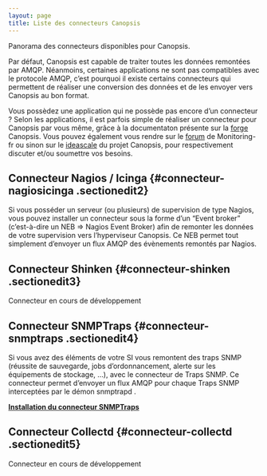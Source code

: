 ```yaml
---
layout: page
title: Liste des connecteurs Canopsis
---
```


Panorama des connecteurs disponibles pour Canopsis.

Par défaut, Canopsis est capable de traiter toutes les données remontées
par AMQP. Néanmoins, certaines applications ne sont pas compatibles avec
le protocole AMQP, c’est pourquoi il existe certains connecteurs qui
permettent de réaliser une conversion des données et de les envoyer vers
Canopsis au bon format.

Vous possèdez une application qui ne possède pas encore d’un connecteur
? Selon les applications, il est parfois simple de réaliser un
connecteur pour Canopsis par vous même, grâce à la documentaton présente
sur la
[forge](http://forge.canopsis.org/projects/canopsis/issues "http://forge.canopsis.org/projects/canopsis/issues")
Canopsis. Vous pouvez également vous rendre sur le
[forum](http://forums.monitoring-fr.org/ "http://forums.monitoring-fr.org/")
de Monitoring-fr ou sinon sur le
[ideascale](http://canopsis.ideascale.com/ideascale "http://canopsis.ideascale.com/ideascale")
du projet Canopsis, pour respectivement discuter et/ou soumettre vos
besoins.

Connecteur Nagios / Icinga {#connecteur-nagiosicinga .sectionedit2}
--------------------------

Si vous posséder un serveur (ou plusieurs) de supervision de type
Nagios, vous pouvez installer un connecteur sous la forme d’un “Event
broker” (c’est-à-dire un NEB ⇒ Nagios Event Broker) afin de remonter les
données de votre supervision vers l’hyperviseur Canopsis. Ce NEB permet
tout simplement d’envoyer un flux AMQP des évènements remontés par
Nagios.

Connecteur Shinken {#connecteur-shinken .sectionedit3}
------------------

Connecteur en cours de développement

Connecteur SNMPTraps {#connecteur-snmptraps .sectionedit4}
--------------------

Si vous avez des éléments de votre SI vous remontent des traps SNMP
(réussite de sauvegarde, jobs d’ordonnancement, alerte sur les
équipements de stockage, …), avec le connecteur de Traps SNMP. Ce
connecteur permet d’envoyer un flux AMQP pour chaque Traps SNMP
interceptées par le démon snmptrapd .

**[Installation du connecteur
SNMPTraps](http://wiki.monitoring-fr.org/canopsis/canopsis-snmptrap-connector "canopsis:canopsis-snmptrap-connector")**

Connecteur Collectd {#connecteur-collectd .sectionedit5}
-------------------

Connecteur en cours de développement